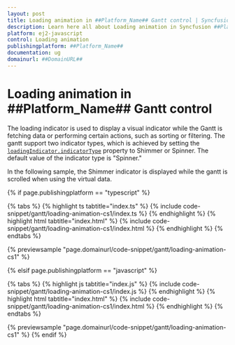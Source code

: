 ```yaml
---
layout: post
title: Loading animation in ##Platform_Name## Gantt control | Syncfusion
description: Learn here all about Loading animation in Syncfusion ##Platform_Name## Gantt control of Syncfusion Essential JS 2 and more.
platform: ej2-javascript
control: Loading animation 
publishingplatform: ##Platform_Name##
documentation: ug
domainurl: ##DomainURL##
---
```


# Loading animation in ##Platform_Name## Gantt control

The loading indicator is used to display a visual indicator while the Gantt is fetching data or performing certain actions, such as sorting or filtering. The gantt support two indicator types, which is achieved by setting the [`loadingIndicator.indicatorType`](../api/gantt/#loadingindicator) property to Shimmer or Spinner. The default value of the indicator type is "Spinner."

In the following sample, the Shimmer indicator is displayed while the gantt is scrolled when using the virtual data.

{% if page.publishingplatform == "typescript" %}

 {% tabs %}
{% highlight ts tabtitle="index.ts" %}
{% include code-snippet/gantt/loading-animation-cs1/index.ts %}
{% endhighlight %}
{% highlight html tabtitle="index.html" %}
{% include code-snippet/gantt/loading-animation-cs1/index.html %}
{% endhighlight %}
{% endtabs %}
        
{% previewsample "page.domainurl/code-snippet/gantt/loading-animation-cs1" %}

{% elsif page.publishingplatform == "javascript" %}

{% tabs %}
{% highlight js tabtitle="index.js" %}
{% include code-snippet/gantt/loading-animation-cs1/index.js %}
{% endhighlight %}
{% highlight html tabtitle="index.html" %}
{% include code-snippet/gantt/loading-animation-cs1/index.html %}
{% endhighlight %}
{% endtabs %}

{% previewsample "page.domainurl/code-snippet/gantt/loading-animation-cs1" %}
{% endif %}
